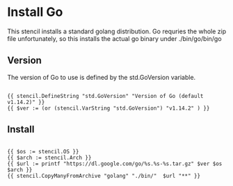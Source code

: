 # Install Go

This stencil installs a standard golang distribution.  Go requries the
whole zip file unfortunately, so this installs the actual go binary
under ./bin/go/bin/go

## Version

The version of Go to use is defined by the std.GoVersion variable.

```go-template

{{ stencil.DefineString "std.GoVersion" "Version of Go (default v1.14.2)" }}
{{ $ver := (or (stencil.VarString "std.GoVersion") "v1.14.2" ) }}

```

## Install

```go-template

{{ $os := stencil.OS }}
{{ $arch := stencil.Arch }}
{{ $url := printf "https://dl.google.com/go/%s.%s-%s.tar.gz" $ver $os $arch }}
{{ stencil.CopyManyFromArchive "golang" "./bin/"  $url "**" }}

```
